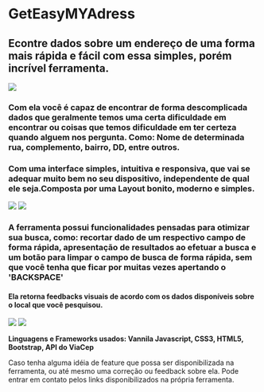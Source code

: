 # GetEasyMYAdress 
## Econtre dados sobre um endereço de uma forma mais rápida e fácil com essa simples, porém incrível ferramenta.

<img src="./prints/Capa.png">

<h3>Com ela você é capaz de encontrar de forma descomplicada dados que geralmente temos uma certa dificuldade em encontrar ou coisas que temos dificuldade em ter certeza quando alguem nos pergunta. Como: Nome de determinada rua, complemento, bairro, DD, entre outros.</h3>

<h3>Com uma interface simples, intuitiva e responsiva, que vai se adequar muito bem no seu dispositivo, independente de qual ele seja.Composta por uma Layout bonito, moderno e simples.</h3>
  <img src="./prints/body.png">
  
  <img src="./prints/mobile.png">
<h3>A ferramenta possui funcionalidades pensadas para otimizar sua busca, como: 
  recortar dado de um respectivo campo de forma rápida, apresentação de resultados ao efetuar a busca e um botão para limpar o campo de busca de forma rápida, sem que você tenha que ficar por muitas vezes apertando o 'BACKSPACE'</h3>
  
  <h4>Ela retorna feedbacks visuais de acordo com os dados disponíveis sobre o local que você pesquisou.</h4>
  
  <img src="./prints/jaguar.png">
  
  
  <img src="./prints/mar.png">

**Linguagens e Frameworks usados: Vannila Javascript, CSS3, HTML5, Bootstrap, API do ViaCep**

Caso tenha alguma idéia de feature que possa ser disponibilizada na ferramenta, ou até mesmo uma correção ou feedback sobre ela. Pode entrar em contato pelos links disponibilizados na própria ferramenta.
